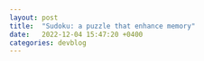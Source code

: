 ```yaml
---
layout: post
title:  "Sudoku: a puzzle that enhance memory"
date:   2022-12-04 15:47:20 +0400
categories: devblog
---
```


